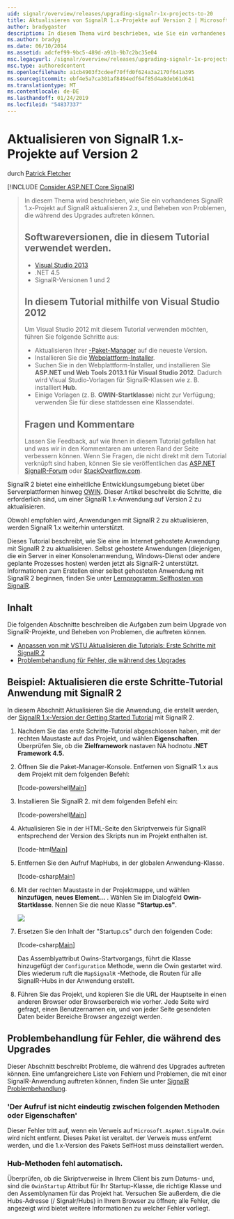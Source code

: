 ```yaml
---
uid: signalr/overview/releases/upgrading-signalr-1x-projects-to-20
title: Aktualisieren von SignalR 1.x-Projekte auf Version 2 | Microsoft-Dokumentation
author: bradygaster
description: In diesem Thema wird beschrieben, wie Sie ein vorhandenes SignalR 1.x-Projekt auf SignalR aktualisieren 2.x, und Beheben von Problemen, die während des Upgrades auftreten können...
ms.author: bradyg
ms.date: 06/10/2014
ms.assetid: adcfef99-9bc5-489d-a91b-9b7c2bc35e04
msc.legacyurl: /signalr/overview/releases/upgrading-signalr-1x-projects-to-20
msc.type: authoredcontent
ms.openlocfilehash: a1cb4903f3cdeef70ffd0f624a3a2170f641a395
ms.sourcegitcommit: ebf4e5a7ca301af8494edf64f85d4a8deb61d641
ms.translationtype: MT
ms.contentlocale: de-DE
ms.lasthandoff: 01/24/2019
ms.locfileid: "54837337"
---
```

<a name="upgrading-signalr-1x-projects-to-version-2"></a>Aktualisieren von SignalR 1.x-Projekte auf Version 2
====================
durch [Patrick Fletcher](https://github.com/pfletcher)

[!INCLUDE [Consider ASP.NET Core SignalR](~/includes/signalr/signalr-version-disambiguation.md)]

> In diesem Thema wird beschrieben, wie Sie ein vorhandenes SignalR 1.x-Projekt auf SignalR aktualisieren 2.x, und Beheben von Problemen, die während des Upgrades auftreten können.
>
> ## <a name="software-versions-used-in-the-tutorial"></a>Softwareversionen, die in diesem Tutorial verwendet werden.
>
>
> - [Visual Studio 2013](https://my.visualstudio.com/Downloads?q=visual%20studio%202013)
> - .NET 4.5
> - SignalR-Versionen 1 und 2
>
>
>
> ## <a name="using-visual-studio-2012-with-this-tutorial"></a>In diesem Tutorial mithilfe von Visual Studio 2012
>
>
> Um Visual Studio 2012 mit diesem Tutorial verwenden möchten, führen Sie folgende Schritte aus:
>
> - Aktualisieren Ihrer [-Paket-Manager](http://docs.nuget.org/docs/start-here/installing-nuget) auf die neueste Version.
> - Installieren Sie die [Webplattform-Installer](https://www.microsoft.com/web/downloads/platform.aspx).
> - Suchen Sie in den Webplattform-Installer, und installieren Sie **ASP.NET und Web Tools 2013.1 für Visual Studio 2012**. Dadurch wird Visual Studio-Vorlagen für SignalR-Klassen wie z. B. installiert **Hub**.
> - Einige Vorlagen (z. B. **OWIN-Startklasse**) nicht zur Verfügung; verwenden Sie für diese stattdessen eine Klassendatei.
>
>
> ## <a name="questions-and-comments"></a>Fragen und Kommentare
>
> Lassen Sie Feedback, auf wie Ihnen in diesem Tutorial gefallen hat und was wir in den Kommentaren am unteren Rand der Seite verbessern können. Wenn Sie Fragen, die nicht direkt mit dem Tutorial verknüpft sind haben, können Sie sie veröffentlichen das [ASP.NET SignalR-Forum](https://forums.asp.net/1254.aspx/1?ASP+NET+SignalR) oder [StackOverflow.com](http://stackoverflow.com/).


SignalR 2 bietet eine einheitliche Entwicklungsumgebung bietet über Serverplattformen hinweg [OWIN](http://owin.org). Dieser Artikel beschreibt die Schritte, die erforderlich sind, um einer SignalR 1.x-Anwendung auf Version 2 zu aktualisieren.

Obwohl empfohlen wird, Anwendungen mit SignalR 2 zu aktualisieren, werden SignalR 1.x weiterhin unterstützt.

Dieses Tutorial beschreibt, wie Sie eine im Internet gehostete Anwendung mit SignalR 2 zu aktualisieren. Selbst gehostete Anwendungen (diejenigen, die ein Server in einer Konsolenanwendung, Windows-Dienst oder andere geplante Prozesses hosten) werden jetzt als SignalR-2 unterstützt. Informationen zum Erstellen einer selbst gehosteten Anwendung mit SignalR 2 beginnen, finden Sie unter [Lernprogramm: Selfhosten von SignalR](../deployment/tutorial-signalr-self-host.md).

## <a name="contents"></a>Inhalt

Die folgenden Abschnitte beschreiben die Aufgaben zum beim Upgrade von SignalR-Projekte, und Beheben von Problemen, die auftreten können.

- [Anpassen von mit VSTU Aktualisieren die Tutorials: Erste Schritte mit SignalR 2](#example)
- [Problembehandlung für Fehler, die während des Upgrades](#troubleshooting)

<a id="example"></a>

## <a name="example-upgrading-the-getting-started-tutorial-application-to-signalr-2"></a>Beispiel: Aktualisieren die erste Schritte-Tutorial Anwendung mit SignalR 2

In diesem Abschnitt Aktualisieren Sie die Anwendung, die erstellt werden, der [SignalR 1.x-Version der Getting Started Tutorial](../older-versions/index.md) mit SignalR 2.

1. Nachdem Sie das erste Schritte-Tutorial abgeschlossen haben, mit der rechten Maustaste auf das Projekt, und wählen **Eigenschaften**. Überprüfen Sie, ob die **Zielframework** nastaven NA hodnotu **.NET Framework 4.5.**
2. Öffnen Sie die Paket-Manager-Konsole. Entfernen von SignalR 1.x aus dem Projekt mit dem folgenden Befehl:

    [!code-powershell[Main](upgrading-signalr-1x-projects-to-20/samples/sample1.ps1)]
3. Installieren Sie SignalR 2. mit dem folgenden Befehl ein:

    [!code-powershell[Main](upgrading-signalr-1x-projects-to-20/samples/sample2.ps1)]
4. Aktualisieren Sie in der HTML-Seite den Skriptverweis für SignalR entsprechend der Version des Skripts nun im Projekt enthalten ist.

    [!code-html[Main](upgrading-signalr-1x-projects-to-20/samples/sample3.html)]
5. Entfernen Sie den Aufruf MapHubs, in der globalen Anwendung-Klasse.

    [!code-csharp[Main](upgrading-signalr-1x-projects-to-20/samples/sample4.cs)]
6. Mit der rechten Maustaste in der Projektmappe, und wählen **hinzufügen**, **neues Element...** . Wählen Sie im Dialogfeld **Owin-Startklasse**. Nennen Sie die neue Klasse **"Startup.cs"**.

    ![](upgrading-signalr-1x-projects-to-20/_static/image1.png)
7. Ersetzen Sie den Inhalt der "Startup.cs" durch den folgenden Code:

    [!code-csharp[Main](upgrading-signalr-1x-projects-to-20/samples/sample5.cs)]

    Das Assemblyattribut Owins-Startvorgangs, führt die Klasse hinzugefügt der `Configuration` Methode, wenn die Owin gestartet wird. Dies wiederum ruft die `MapSignalR` -Methode, die Routen für alle SignalR-Hubs in der Anwendung erstellt.
8. Führen Sie das Projekt, und kopieren Sie die URL der Hauptseite in einen anderen Browser oder Browserbereich wie vorher. Jede Seite wird gefragt, einen Benutzernamen ein, und von jeder Seite gesendeten Daten beider Bereiche Browser angezeigt werden.

<a id="troubleshooting"></a>

## <a name="troubleshooting-errors-encountered-during-upgrading"></a>Problembehandlung für Fehler, die während des Upgrades

Dieser Abschnitt beschreibt Probleme, die während des Upgrades auftreten können. Eine umfangreichere Liste von Fehlern und Problemen, die mit einer SignalR-Anwendung auftreten können, finden Sie unter [SignalR Problembehandlung](../testing-and-debugging/troubleshooting.md).

### <a name="the-call-is-ambiguous-between-the-following-methods-or-properties"></a>'Der Aufruf ist nicht eindeutig zwischen folgenden Methoden oder Eigenschaften'

Dieser Fehler tritt auf, wenn ein Verweis auf `Microsoft.AspNet.SignalR.Owin` wird nicht entfernt. Dieses Paket ist veraltet. der Verweis muss entfernt werden, und die 1.x-Version des Pakets SelfHost muss deinstalliert werden.

### <a name="hub-methods-fail-silently"></a>Hub-Methoden fehl automatisch.

Überprüfen, ob die Skriptverweise in Ihrem Client bis zum Datums- und, sind die `OwinStartup` Attribut für Ihr Startup-Klasse, die richtige Klasse und den Assemblynamen für das Projekt hat. Versuchen Sie außerdem, die die Hubs-Adresse (/ Signalr/Hubs) in Ihrem Browser zu öffnen; alle Fehler, die angezeigt wird bietet weitere Informationen zu welcher Fehler vorliegt.
